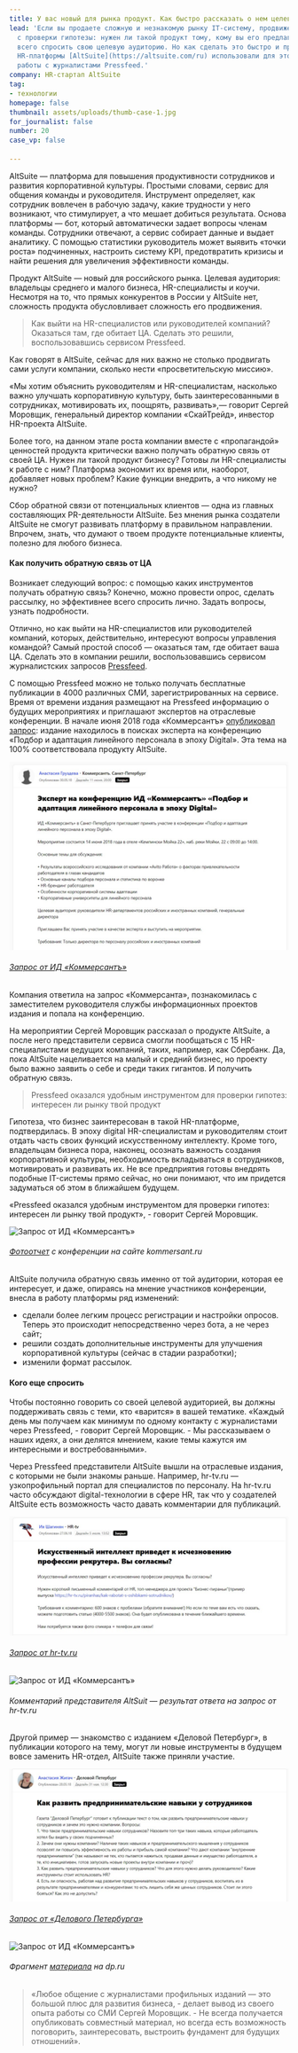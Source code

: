```yaml
---
title: У вас новый для рынка продукт. Как быстро рассказать о нем целевой аудитории
lead: 'Если вы продаете сложную и незнакомую рынку IT-систему, продвижение нужно начать
  с проверки гипотезы: нужен ли такой продукт тому, кому вы его предлагаете. Логичнее
  всего спросить свою целевую аудиторию. Но как сделать это быстро и просто? Создатели
  HR-платформы [AltSuite](https://altsuite.com/ru) использовали для этого сервис для
  работы с журналистами Pressfeed.'
company: HR-стартап AltSuite
tag:
- технологии
homepage: false
thumbnail: assets/uploads/thumb-case-1.jpg
for_journalist: false
number: 20
case_vp: false

---
```

AltSuite — платформа для повышения продуктивности сотрудников и развития корпоративной культуры. Простыми словами, сервис для общения команды и руководителя. Инструмент определяет, как сотрудник вовлечен в рабочую задачу, какие трудности у него возникают, что стимулирует, а что мешает добиться результата. Основа платформы — бот, который автоматически задает вопросы членам команды. Сотрудники отвечают, а сервис собирает данные и выдает аналитику. С помощью статистики руководитель может выявить «точки роста» подчиненных, настроить систему KPI, предотвратить кризисы и найти решения для увеличения эффективности команды.

Продукт AltSuite — новый для российского рынка. Целевая аудитория: владельцы среднего и малого бизнеса, HR-специалисты и коучи. Несмотря на то, что прямых конкурентов в России у AltSuite нет, сложность продукта обусловливает сложность его продвижения.

> Как выйти на HR-специалистов или руководителей компаний? Оказаться там, где обитает ЦА. Сделать это решили, воспользовавшись сервисом Pressfeed.

Как говорят в AltSuite, сейчас для них важно не столько продвигать сами услуги компании, сколько нести «просветительскую миссию».

«Мы хотим объяснить руководителям и HR-специалистам, насколько важно улучшать корпоративную культуру, быть заинтересованными в сотрудниках, мотивировать их, поощрять, развивать»,— говорит Сергей Моровщик, генеральный директор компании «СкайТрейд», инвестор HR-проекта AltSuite.

Более того, на данном этапе роста компании вместе с «пропагандой» ценностей продукта критически важно получать обратную связь от своей ЦА. Нужен ли такой продукт бизнесу? Готовы ли HR-специалисты к работе с ним? Платформа экономит их время или, наоборот, добавляет новых проблем? Какие функции внедрить, а что никому не нужно?

Сбор обратной связи от потенциальных клиентов — одна из главных составляющих PR-деятельности AltSuite. Без мнения рынка создатели AltSuite не смогут развивать платформу в правильном направлении. Впрочем, знать, что думают о твоем продукте потенциальные клиенты, полезно для любого бизнеса.

#### Как получить обратную связь от ЦА

Возникает следующий вопрос: с помощью каких инструментов получать обратную связь? Конечно, можно провести опрос, сделать рассылку, но эффективнее всего спросить лично. Задать вопросы, узнать подробности.

Отлично, но как выйти на HR-специалистов или руководителей компаний, которых, действительно, интересуют вопросы управления командой? Самый простой способ — оказаться там, где обитает ваша ЦА. Сделать это в компании решили, воспользовавшись сервисом журналистских запросов [Pressfeed](http://pressfeed.ru/).

С помощью Pressfeed можно не только получать бесплатные публикации в 4000 различных СМИ, зарегистрированных на сервисе. Время от времени издания размещают на Pressfeed информацию о будущих мероприятиях и приглашают экспертов на отраслевые конференции. В начале июня 2018 года «Коммерсантъ» [опубликовал запрос](https://pressfeed.ru/query/43970): издание находилось в поисках эксперта на конференцию «Подбор и адаптация линейного персонала в эпоху Digital». Эта тема на 100% соответствовала продукту AltSuite.

![](../assets/uploads/Kommersant_spb.jpg)

###### [_Запрос от ИД «Коммерсантъ»_](https://pressfeed.ru/query/43970)

Компания ответила на запрос «Коммерсанта», познакомилась с заместителем руководителя службы информационных проектов издания и попала на конференцию.

На мероприятии Сергей Моровщик рассказал о продукте AltSuite, а после него представители сервиса смогли пообщаться с 15 HR-специалистами ведущих компаний, таких, например, как Сбербанк. Да, пока AltSuite нацеливается на малый и средний бизнес, но проекту было важно заявить о себе и среди таких гигантов. И получить обратную связь.

> Pressfeed оказался удобным инструментом для проверки гипотез: интересен ли рынку твой продукт

Гипотеза, что бизнес заинтересован в такой HR-платформе, подтвердилась. В эпоху digital HR-специалистам и руководителям стоит отдать часть своих функций искусственному интеллекту. Кроме того, владельцам бизнеса пора, наконец, осознать важность создания корпоративной культуры, необходимость вкладываться в сотрудников, мотивировать и развивать их. Не все предприятия готовы внедрять подобные IT-системы прямо сейчас, но они понимают, что им придется задуматься об этом в ближайшем будущем.

«Pressfeed оказался удобным инструментом для проверки гипотез: интересен ли рынку твой продукт», - говорит Сергей Моровщик.

![Запрос от ИД «Коммерсантъ»](https://leonardo.osnova.io/dde73b98-68b9-fd9c-f027-9fbb0cd7888d/-/resize/680/-/quality/lightest/)

###### [_Фотоотчет_](https://www.kommersant.ru/gallery/3661703#id=1610138) _с конференции на сайте kommersant.ru_

AltSuite получила обратную связь именно от той аудитории, которая ее интересует, и даже, опираясь на мнение участников конференции, внесла в работу платформы ряд изменений:

* сделали более легким процесс регистрации и настройки опросов. Теперь это происходит непосредственно через бота, а не через сайт;
* решили создать дополнительные инструменты для улучшения корпоративной культуры (сейчас в стадии разработки);
* изменили формат рассылок.

#### Кого еще спросить

Чтобы постоянно говорить со своей целевой аудиторией, вы должны поддерживать связь с теми, кто «варится» в вашей тематике. «Каждый день мы получаем как минимум по одному контакту c журналистами через Pressfeed, - говорит Сергей Моровщик. - Мы рассказываем о наших идеях, а они делятся мнением, какие темы кажутся им интересными и востребованными».

Через Pressfeed представители AltSuite вышли на отраслевые издания, с которыми не были знакомы раньше. Например, hr-tv.ru — узкопрофильный портал для специалистов по персоналу. На hr-tv.ru часто обсуждают digital-технологии в сфере HR, так что у создателей AltSuite есть возможность часто давать комментарии для публикаций.

![](../assets/uploads/hr-tv_3.jpg)

###### [_Запрос от hr-tv.ru_](https://pressfeed.ru/query/44867)

![Запрос от ИД «Коммерсантъ»](https://leonardo.osnova.io/51cb7e6c-5ee2-cb01-91ec-bd571af666a0/-/resize/680/-/quality/lightest/)

###### _Комментарий представителя AltSuit — результат ответа на запрос от hr-tv.ru_

Другой пример — знакомство с изданием «Деловой Петербург», в публикации которого на тему, могут ли новые инструменты в будущем вовсе заменить HR-отдел, AltSuite также приняли участие.

![](../assets/uploads/Delovoi_peterburg.jpg)

###### [_Запрос от «Делового Петербурга»_](https://pressfeed.ru/query/43855)

![Запрос от ИД «Коммерсантъ»](https://leonardo.osnova.io/e1d29dc1-98b8-3bd0-85a3-c3b03f99a8c1/-/resize/680/-/quality/lightest/)

###### _Фрагмент_ [_материала_](https://www.dp.ru/a/2018/07/15/Robot_popal_v_kadri) _на dp.ru_

> «Любое общение с журналистами профильных изданий — это большой плюс для развития бизнеса, - делает вывод из своего опыта работы со СМИ Сергей Моровщик. - Не всегда получается опубликовать совместный материал, но всегда есть возможность поговорить, заинтересовать, выстроить фундамент для будущих отношений».
